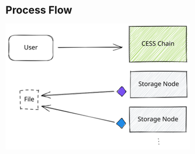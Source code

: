 # Process Flow

![Data Download Process Flow](../../assets/ref/data-lifecycle/download-process.svg)
